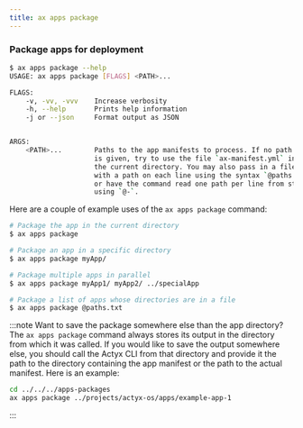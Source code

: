 ```yaml
---
title: ax apps package
---
```


### Package apps for deployment

```bash
$ ax apps package --help
USAGE: ax apps package [FLAGS] <PATH>...

FLAGS:
    -v, -vv, -vvv    Increase verbosity
    -h, --help       Prints help information
    -j or --json     Format output as JSON


ARGS:
    <PATH>...        Paths to the app manifests to process. If no path
                     is given, try to use the file `ax-manifest.yml` in
                     the current directory. You may also pass in a file
                     with a path on each line using the syntax `@paths.txt`
                     or have the command read one path per line from stdin
                     using `@-`.
```

Here are a couple of example uses of the `ax apps package` command:

```bash
# Package the app in the current directory
$ ax apps package

# Package an app in a specific directory
$ ax apps package myApp/

# Package multiple apps in parallel
$ ax apps package myApp1/ myApp2/ ../specialApp

# Package a list of apps whose directories are in a file
$ ax apps package @paths.txt
```

:::note Want to save the package somewhere else than the app directory?
The `ax apps package` command always stores its output in the directory from which it was called. If you would like to save the output somewhere else, you should call the Actyx CLI from that directory and provide it the path to the directory containing the app manifest or the path to the actual manifest. Here is an example:

```bash
cd ../../../apps-packages
ax apps package ../projects/actyx-os/apps/example-app-1
```

:::
